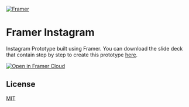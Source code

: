 [![Framer](https://madewithframer.com/badges/small-badges/s-made-with-framer.svg)](https://madewithframer.com/)
# Framer Instagram

Instagram Prototype built using Framer. You can download the slide deck that contain step by step to create this prototype <a href="https://speakerdeck.com/afnizarnur/building-instagram-like-prototype-using-framer">here</a>.

[![Open in Framer Cloud](https://madewithframer.com/badges/open-framer-cloud/open-c-black.svg)](https://framer.cloud/PaiAc/)

## License
<a href="https://github.com/afnizarnur/framer-instagram/blob/master/LICENSE">MIT</a>
